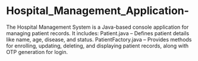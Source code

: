 # Hospital_Management_Application-
The Hospital Management System is a Java-based console application for managing patient records. It includes:  Patient.java – Defines patient details like name, age, disease, and status.  PatientFactory.java – Provides methods for enrolling, updating, deleting, and displaying patient records, along with OTP generation for login. 
